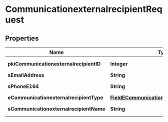 

# CommunicationexternalrecipientRequest

## Properties

Name | Type | Description | Notes
------------ | ------------- | ------------- | -------------
**pkiCommunicationexternalrecipientID** | **Integer** | The unique ID of the Communicationexternalrecipient |  [optional]
**sEmailAddress** | **String** | The email address. |  [optional]
**sPhoneE164** | **String** | A phone number in E.164 Format |  [optional]
**eCommunicationexternalrecipientType** | [**FieldECommunicationexternalrecipientType**](FieldECommunicationexternalrecipientType.md) |  |  [optional]
**sCommunicationexternalrecipientName** | **String** | The name of the Communicationexternalrecipient | 





